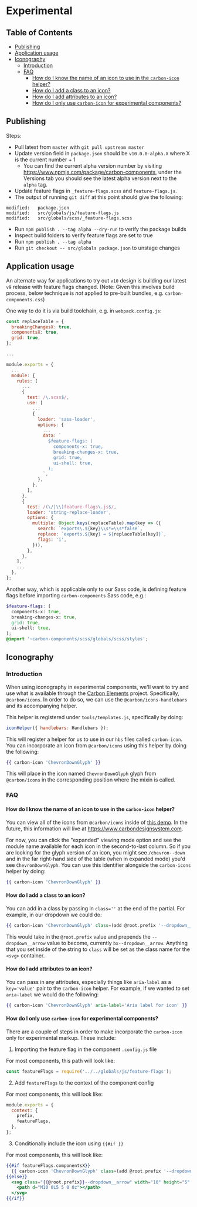 # Experimental

<!-- prettier-ignore-start -->
<!-- START doctoc generated TOC please keep comment here to allow auto update -->
<!-- DON'T EDIT THIS SECTION, INSTEAD RE-RUN doctoc TO UPDATE -->
## Table of Contents

- [Publishing](#publishing)
- [Application usage](#application-usage)
- [Iconography](#iconography)
  - [Introduction](#introduction)
  - [FAQ](#faq)
    - [How do I know the name of an icon to use in the `carbon-icon` helper?](#how-do-i-know-the-name-of-an-icon-to-use-in-the-carbon-icon-helper)
    - [How do I add a class to an icon?](#how-do-i-add-a-class-to-an-icon)
    - [How do I add attributes to an icon?](#how-do-i-add-attributes-to-an-icon)
    - [How do I only use `carbon-icon` for experimental components?](#how-do-i-only-use-carbon-icon-for-experimental-components)

<!-- END doctoc generated TOC please keep comment here to allow auto update -->
<!-- prettier-ignore-end -->

## Publishing

Steps:

- Pull latest from `master` with `git pull upstream master`
- Update version field in `package.json` should be `v10.0.0-alpha.X` where X is
  the current number + 1
  - You can find the current alpha version number by visiting
    https://www.npmjs.com/package/carbon-components, under the Versions tab you
    should see the latest alpha version next to the `alpha` tag.
- Update feature flags in `_feature-flags.scss` and `feature-flags.js`.
- The output of running `git diff` at this point should give the following:

```
modified:   package.json
modified:   src/globals/js/feature-flags.js
modified:   src/globals/scss/_feature-flags.scss
```

- Run `npm publish . --tag alpha --dry-run` to verify the package builds
- Inspect build folders to verify feature flags are set to true
- Run `npm publish . --tag alpha`
- Run `git checkout -- src/globals package.json` to unstage changes

## Application usage

An alternate way for applications to try out `v10` design is building our latest
`v9` release with feature flags changed. (Note: Given this involves build
process, below technique is _not_ applied to pre-built bundles, e.g.
`carbon-components.css`)

One way to do it is via build toolchain, e.g. in `webpack.config.js`:

```javascript
const replaceTable = {
  breakingChangesX: true,
  componentsX: true,
  grid: true,
};

...

module.exports = {
  ...
  module: {
    rules: [
      ...
      {
        test: /\.scss$/,
        use: [
          ...
          {
            loader: 'sass-loader',
            options: {
              ...
              data: `
                $feature-flags: (
                  components-x: true,
                  breaking-changes-x: true,
                  grid: true,
                  ui-shell: true,
                );
              `,
            },
          },
        ],
      },
      {
        test: /(\/|\\)feature-flags\.js$/,
        loader: 'string-replace-loader',
        options: {
          multiple: Object.keys(replaceTable).map(key => ({
            search: `exports\.${key}\\s*=\\s*false`,
            replace: `exports.${key} = ${replaceTable[key]}`,
            flags: 'i',
          })),
        },
      },
    ],
    ...
  },
};

```

Another way, which is applicable only to our Sass code, is defining feature
flags before importing `carbon-components` Sass code, e.g.:

```scss
$feature-flags: (
  components-x: true,
  breaking-changes-x: true,
  grid: true,
  ui-shell: true,
);
@import '~carbon-components/scss/globals/scss/styles';
```

## Iconography

### Introduction

When using iconography in experimental components, we'll want to try and use
what is available through the
[Carbon Elements](https://github.com/IBM/carbon-elements) project. Specifically,
`@carbon/icons`. In order to do so, we can use the `@carbon/icons-handlebars`
and its accompanying helper.

This helper is registered under `tools/templates.js`, specifically by doing:

```js
iconHelper({ handlebars: Handlebars });
```

This will register a helper for us to use in our `hbs` files called
`carbon-icon`. You can incorporate an icon from `@carbon/icons` using this
helper by doing the following:

```hbs
{{ carbon-icon 'ChevronDownGlyph' }}
```

This will place in the icon named `ChevronDownGlyph` glyph from `@carbon/icons`
in the corresponding position where the mixin is called.

### FAQ

#### How do I know the name of an icon to use in the `carbon-icon` helper?

You can view all of the icons from `@carbon/icons` inside of
[this demo](https://ibm.github.io/carbon-elements/icons/examples/esm/). In the
future, this information will live at https://www.carbondesignsystem.com.

For now, you can click the "expanded" viewing mode option and see the module
name available for each icon in the second-to-last column. So if you are looking
for the glyph version of an icon, you might see `/chevron--down` and in the far
right-hand side of the table (when in expanded mode) you'd see
`ChevronDownGlyph`. You can use this identifier alongside the `carbon-icons`
helper by doing:

```hbs
{{ carbon-icon 'ChevronDownGlyph' }}
```

#### How do I add a class to an icon?

You can add in a class by passing in `class=''` at the end of the partial. For
example, in our dropdown we could do:

```hbs
{{ carbon-icon 'ChevronDownGlyph' class=(add @root.prefix '--dropdown__arrow') }}
```

This would take in the `@root.prefix` value and prepends the `--dropdown__arrow`
value to become, currently `bx--dropdown__arrow`. Anything that you set inside
of the string to `class` will be set as the class name for the `<svg>`
container.

#### How do I add attributes to an icon?

You can pass in any attributes, especially things like `aria-label` as a
`key='value'` pair to the `carbon-icon` helper. For example, if we wanted to set
`aria-label` we would do the following:

```hbs
{{ carbon-icon 'ChevronDownGlyph' aria-label='Aria label for icon' }}
```

#### How do I only use `carbon-icon` for experimental components?

There are a couple of steps in order to make incorporate the `carbon-icon` only
for experimental markup. These include:

1. Importing the feature flag in the component `.config.js` file

For most components, this path will look like:

```js
const featureFlags = require('../../globals/js/feature-flags');
```

2. Add `featureFlags` to the context of the component config

For most components, this will look like:

```js
module.exports = {
  context: {
    prefix,
    featureFlags,
  },
};
```

3. Conditionally include the icon using `{{#if }}`

For most components, this will look like:

```hbs
{{#if featureFlags.componentsX}}
  {{ carbon-icon 'ChevronDownGlyph' class=(add @root.prefix '--dropdown__arrow') }}
{{else}}
  <svg class="{{@root.prefix}}--dropdown__arrow" width="10" height="5" viewBox="0 0 10 5" fill-rule="evenodd">
    <path d="M10 0L5 5 0 0z"></path>
  </svg>
{{/if}}
```
